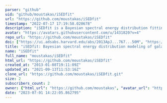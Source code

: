 ```yaml
---
parser: "github"
uid: "github/moustakas/iSEDfit"
url: "https://github.com/moustakas/iSEDfit"
timestamp: "2022-07-17 17:19:58.020678"
description: "iSEDfit is a Bayesian spectral energy distribution fitting code designed to extract the physical properties of galaxies from broadband photometry."
avatar: "https://avatars.githubusercontent.com/u/1431820?v=4"
repo_url: "https://github.com/moustakas/iSEDfit"
doi: ["https://ui.adsabs.harvard.edu/abs/2013ApJ...767...50M", "https://ui.adsabs.harvard.edu/abs/2017ascl.soft08029M/abstract"]
title: "iSEDfit: Bayesian spectral energy distribution modeling of galaxies"
name: "iSEDfit"
full_name: "moustakas/iSEDfit"
html_url: "https://github.com/moustakas/iSEDfit"
created_at: "2013-01-08T19:11:09Z"
updated_at: "2021-09-13T11:53:16Z"
clone_url: "https://github.com/moustakas/iSEDfit.git"
size: 2
subscribers_count: 2
owner: {"html_url": "https://github.com/moustakas", "avatar_url": "https://avatars.githubusercontent.com/u/1431820?v=4", "login": "moustakas", "type": "User"}
date: "2023-07-01 14:22:05.862795"
---
```

